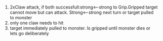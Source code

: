 1. 2xClaw attack, if both successfull:strong<--strong to Grip.Gripped target cannot move but can attack. Strong<--strong next turn or target pulled to monster
2. only one claw needs to hit
3. target immediately pulled to monster. Is gripped until monster dies or lets go deliberately